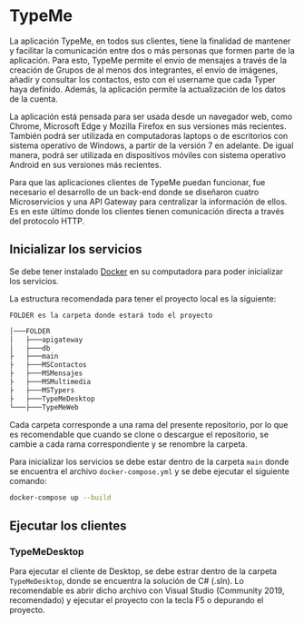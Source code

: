 # TypeMe

La aplicación TypeMe, en todos sus clientes, tiene la finalidad de mantener y facilitar la comunicación entre dos o más personas que formen parte de la aplicación. Para esto, TypeMe permite el envío de mensajes a través de la creación de Grupos de al menos dos integrantes, el envío de imágenes, añadir y consultar los contactos, esto con el username que cada Typer haya definido. Además, la aplicación permite la actualización de los datos de la cuenta. 

La aplicación está pensada para ser usada desde un navegador web, como Chrome, Microsoft Edge y Mozilla Firefox en sus versiones más recientes. También podrá ser utilizada en computadoras laptops o de escritorios con sistema operativo de Windows, a partir de la versión 7 en adelante. De igual manera, podrá ser utilizada en dispositivos móviles con sistema operativo Android en sus versiones más recientes. 

Para que las aplicaciones clientes de TypeMe puedan funcionar, fue necesario el desarrollo de un back-end donde se diseñaron cuatro Microservicios y una API Gateway para centralizar la información de ellos. Es en este último donde los clientes tienen comunicación directa a través del protocolo HTTP.

## Inicializar los servicios

Se debe tener instalado [Docker](https://www.docker.com/products/docker-desktop) en su computadora para poder inicializar los servicios.

La estructura recomendada para tener el proyecto local es la siguiente:

`FOLDER es la carpeta donde estará todo el proyecto`

```bash
│───FOLDER
│   ├───apigateway
│   ├───db
├   ├───main
├   ├───MSContactos
├   ├───MSMensajes
├   ├───MSMultimedia
├   ├───MSTypers
├   ├───TypeMeDesktop
└───├───TypeMeWeb
```

Cada carpeta corresponde a una rama del presente repositorio, por lo que es recomendable que cuando se clone o descargue el repositorio, se cambie a cada rama correspondiente y se renombre la carpeta.

Para inicializar los servicios se debe estar dentro de la carpeta `main` donde se encuentra el archivo `docker-compose.yml` y se debe ejecutar el siguiente comando:

```bash
docker-compose up --build
```

## Ejecutar los clientes

### TypeMeDesktop

Para ejecutar el cliente de Desktop, se debe estrar dentro de la carpeta `TypeMeDesktop`, donde se encuentra la solución de C# (.sln). Lo recomendable es abrir dicho archivo con Visual Studio (Community 2019, recomendado) y ejecutar el proyecto con la tecla F5 o depurando el proyecto.
